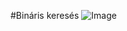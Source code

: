 #Bináris keresés
![Image](https://github.com/user-attachments/assets/9dc06ca5-21b5-46fb-b6af-f373a62bb0c6)
